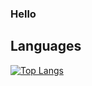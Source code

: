 ### Hello
## Languages
[![Top Langs](https://github-readme-stats.vercel.app/api/top-langs/?username=yourusername&layout=compact&langs_count=6&theme=tokyonight)](https://github.com/y4k3-dev)
